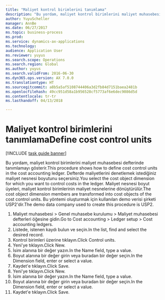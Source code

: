 ```yaml
--- 
title: "Maliyet kontrol birimlerini tanımlama"
description: "Bu yordam, maliyet kontrol birimlerini maliyet muhasebesi defterinde tanımlamayı gösterir."
author: YuyuScheller
manager: AnnBe
ms.date: 06/27/2017
ms.topic: business-process
ms.prod: 
ms.service: dynamics-ax-applications
ms.technology: 
audience: Application User
ms.reviewer: yuyus
ms.search.scope: Operations
ms.search.region: Global
ms.author: yuyus
ms.search.validFrom: 2016-06-30
ms.dyn365.ops.version: AX 7.0.0
ms.translationtype: HT
ms.sourcegitcommit: a8b5a5af5108744406a3d2fb84d7151baea2481b
ms.openlocfilehash: 49cc951d58a1b956528cf5773af6e6dec9086d5d
ms.contentlocale: tr-tr
ms.lasthandoff: 04/13/2018

---
```

# <a name="define-cost-control-units"></a><span data-ttu-id="b27ea-103">Maliyet kontrol birimlerini tanımlama</span><span class="sxs-lookup"><span data-stu-id="b27ea-103">Define cost control units</span></span>

[!INCLUDE [task guide banner](../../includes/task-guide-banner.md)]

<span data-ttu-id="b27ea-104">Bu yordam, maliyet kontrol birimlerini maliyet muhasebesi defterinde tanımlamayı gösterir.</span><span class="sxs-lookup"><span data-stu-id="b27ea-104">This procedure shows how to define cost control units in the cost accounting ledger.</span></span> <span data-ttu-id="b27ea-105">Defterde maliyetlerini denetlemek istediğiniz maliyet nesnesi boyutunu seçersiniz.</span><span class="sxs-lookup"><span data-stu-id="b27ea-105">You select the cost object dimension for which you want to control costs in the ledger.</span></span> <span data-ttu-id="b27ea-106">Maliyet nesnesi boyut üyeleri, maliyet kontrol birimlerinin maliyet nesnelerine dönüştürülür.</span><span class="sxs-lookup"><span data-stu-id="b27ea-106">The cost object dimension members are transformed into cost objects of the cost control units.</span></span> <span data-ttu-id="b27ea-107">Bu yöntemi oluşturmak için kullanılan demo verisi şirketi USP2'dir.</span><span class="sxs-lookup"><span data-stu-id="b27ea-107">The demo data company used to create this procedure is USP2.</span></span>

1. <span data-ttu-id="b27ea-108">Maliyet muhasebesi > Genel muhasebe kurulumu > Maliyet muhasebesi defterleri öğesine gidin.</span><span class="sxs-lookup"><span data-stu-id="b27ea-108">Go to Cost accounting > Ledger setup > Cost accounting ledgers.</span></span>
2. <span data-ttu-id="b27ea-109">Listede, istenen kaydı bulun ve seçin.</span><span class="sxs-lookup"><span data-stu-id="b27ea-109">In the list, find and select the desired record.</span></span>
3. <span data-ttu-id="b27ea-110">Kontrol birimleri üzerine tıklayın.</span><span class="sxs-lookup"><span data-stu-id="b27ea-110">Click Control units.</span></span>
4. <span data-ttu-id="b27ea-111">Yeni'ye tıklayın.</span><span class="sxs-lookup"><span data-stu-id="b27ea-111">Click New.</span></span>
5. <span data-ttu-id="b27ea-112">İsim alanına bir değer yazın.</span><span class="sxs-lookup"><span data-stu-id="b27ea-112">In the Name field, type a value.</span></span>
6. <span data-ttu-id="b27ea-113">Boyut alanına bir değer girin veya buradan bir değer seçin.</span><span class="sxs-lookup"><span data-stu-id="b27ea-113">In the Dimension field, enter or select a value.</span></span>
7. <span data-ttu-id="b27ea-114">Kaydet'e tıklayın.</span><span class="sxs-lookup"><span data-stu-id="b27ea-114">Click Save.</span></span>
8. <span data-ttu-id="b27ea-115">Yeni'ye tıklayın.</span><span class="sxs-lookup"><span data-stu-id="b27ea-115">Click New.</span></span>
9. <span data-ttu-id="b27ea-116">İsim alanına bir değer yazın.</span><span class="sxs-lookup"><span data-stu-id="b27ea-116">In the Name field, type a value.</span></span>
10. <span data-ttu-id="b27ea-117">Boyut alanına bir değer girin veya buradan bir değer seçin.</span><span class="sxs-lookup"><span data-stu-id="b27ea-117">In the Dimension field, enter or select a value.</span></span>
11. <span data-ttu-id="b27ea-118">Kaydet'e tıklayın.</span><span class="sxs-lookup"><span data-stu-id="b27ea-118">Click Save.</span></span>


